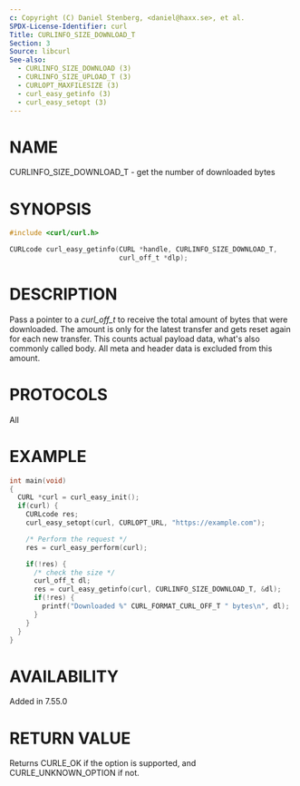 ```yaml
---
c: Copyright (C) Daniel Stenberg, <daniel@haxx.se>, et al.
SPDX-License-Identifier: curl
Title: CURLINFO_SIZE_DOWNLOAD_T
Section: 3
Source: libcurl
See-also:
  - CURLINFO_SIZE_DOWNLOAD (3)
  - CURLINFO_SIZE_UPLOAD_T (3)
  - CURLOPT_MAXFILESIZE (3)
  - curl_easy_getinfo (3)
  - curl_easy_setopt (3)
---
```


# NAME

CURLINFO_SIZE_DOWNLOAD_T - get the number of downloaded bytes

# SYNOPSIS

~~~c
#include <curl/curl.h>

CURLcode curl_easy_getinfo(CURL *handle, CURLINFO_SIZE_DOWNLOAD_T,
                           curl_off_t *dlp);
~~~

# DESCRIPTION

Pass a pointer to a *curl_off_t* to receive the total amount of bytes that
were downloaded. The amount is only for the latest transfer and gets reset
again for each new transfer. This counts actual payload data, what's also
commonly called body. All meta and header data is excluded from this amount.

# PROTOCOLS

All

# EXAMPLE

~~~c
int main(void)
{
  CURL *curl = curl_easy_init();
  if(curl) {
    CURLcode res;
    curl_easy_setopt(curl, CURLOPT_URL, "https://example.com");

    /* Perform the request */
    res = curl_easy_perform(curl);

    if(!res) {
      /* check the size */
      curl_off_t dl;
      res = curl_easy_getinfo(curl, CURLINFO_SIZE_DOWNLOAD_T, &dl);
      if(!res) {
        printf("Downloaded %" CURL_FORMAT_CURL_OFF_T " bytes\n", dl);
      }
    }
  }
}
~~~

# AVAILABILITY

Added in 7.55.0

# RETURN VALUE

Returns CURLE_OK if the option is supported, and CURLE_UNKNOWN_OPTION if not.
